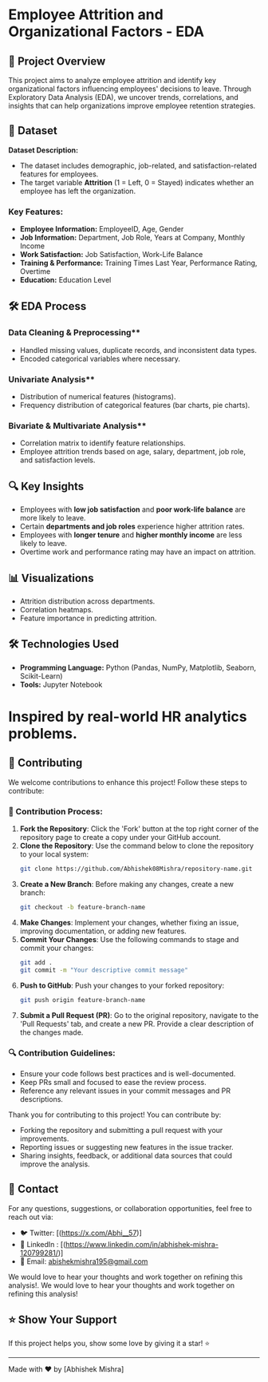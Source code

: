 # Employee Attrition and Organizational Factors - EDA

## 📌 Project Overview
This project aims to analyze employee attrition and identify key organizational factors influencing employees' decisions to leave. Through Exploratory Data Analysis (EDA), we uncover trends, correlations, and insights that can help organizations improve employee retention strategies.

## 📂 Dataset
**Dataset Description:**
- The dataset includes demographic, job-related, and satisfaction-related features for employees.
- The target variable **Attrition** (1 = Left, 0 = Stayed) indicates whether an employee has left the organization.

### **Key Features:**
- **Employee Information:** EmployeeID, Age, Gender
- **Job Information:** Department, Job Role, Years at Company, Monthly Income
- **Work Satisfaction:** Job Satisfaction, Work-Life Balance
- **Training & Performance:** Training Times Last Year, Performance Rating, Overtime
- **Education:** Education Level

## 🛠️ EDA Process
### Data Cleaning & Preprocessing**
- Handled missing values, duplicate records, and inconsistent data types.
- Encoded categorical variables where necessary.

### Univariate Analysis**
- Distribution of numerical features (histograms).
- Frequency distribution of categorical features (bar charts, pie charts).

### Bivariate & Multivariate Analysis**
- Correlation matrix to identify feature relationships.
- Employee attrition trends based on age, salary, department, job role, and satisfaction levels.

## 🔍 Key Insights
- Employees with **low job satisfaction** and **poor work-life balance** are more likely to leave.
- Certain **departments and job roles** experience higher attrition rates.
- Employees with **longer tenure** and **higher monthly income** are less likely to leave.
- Overtime work and performance rating may have an impact on attrition.

## 📊 Visualizations
- Attrition distribution across departments.
- Correlation heatmaps.
- Feature importance in predicting attrition.

## 🛠️ Technologies Used
- **Programming Language:** Python (Pandas, NumPy, Matplotlib, Seaborn, Scikit-Learn)
- **Tools:** Jupyter Notebook


# Inspired by real-world HR analytics problems.

## 🤝 Contributing
We welcome contributions to enhance this project! Follow these steps to contribute:

### 📝 Contribution Process:
1. **Fork the Repository**: Click the 'Fork' button at the top right corner of the repository page to create a copy under your GitHub account.
2. **Clone the Repository**: Use the command below to clone the repository to your local system:
   ```bash
   git clone https://github.com/Abhishek08Mishra/repository-name.git
   ```
3. **Create a New Branch**: Before making any changes, create a new branch:
   ```bash
   git checkout -b feature-branch-name
   ```
4. **Make Changes**: Implement your changes, whether fixing an issue, improving documentation, or adding new features.
5. **Commit Your Changes**: Use the following commands to stage and commit your changes:
   ```bash
   git add .
   git commit -m "Your descriptive commit message"
   ```
6. **Push to GitHub**: Push your changes to your forked repository:
   ```bash
   git push origin feature-branch-name
   ```
7. **Submit a Pull Request (PR)**: Go to the original repository, navigate to the 'Pull Requests' tab, and create a new PR. Provide a clear description of the changes made.

### 🔍 Contribution Guidelines:
- Ensure your code follows best practices and is well-documented.
- Keep PRs small and focused to ease the review process.
- Reference any relevant issues in your commit messages and PR descriptions.

Thank you for contributing to this project! You can contribute by:
- Forking the repository and submitting a pull request with your improvements.
- Reporting issues or suggesting new features in the issue tracker.
- Sharing insights, feedback, or additional data sources that could improve the analysis.

## 📧 Contact
For any questions, suggestions, or collaboration opportunities, feel free to reach out via:
- 🐦 Twitter: [(https://x.com/Abhi__57)]
- 💼 LinkedIn : [(https://www.linkedin.com/in/abhishek-mishra-120799281/)]
- 📧 Email: abishekmishra195@gmail.com

We would love to hear your thoughts and work together on refining this analysis!. We would love to hear your thoughts and work together on refining this analysis!

## ⭐ Show Your Support

If this project helps you, show some love by giving it a star! ⭐

---
Made with ❤️ by [Abhishek Mishra]
